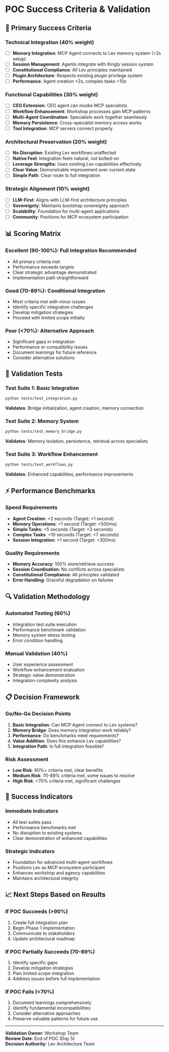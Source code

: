 # POC Success Criteria & Validation

## 🎯 Primary Success Criteria

### Technical Integration (40% weight)
- [ ] **Memory Integration**: MCP Agent connects to Lev memory system (<2s setup)
- [ ] **Session Management**: Agents integrate with Kingly session system
- [ ] **Constitutional Compliance**: All Lev principles maintained
- [ ] **Plugin Architecture**: Respects existing plugin privilege system
- [ ] **Performance**: Agent creation <2s, complex tasks <10s

### Functional Capabilities (30% weight)  
- [ ] **CEO Extension**: CEO agent can invoke MCP specialists
- [ ] **Workflow Enhancement**: Workshop processes gain MCP patterns
- [ ] **Multi-Agent Coordination**: Specialists work together seamlessly
- [ ] **Memory Persistence**: Cross-specialist memory access works
- [ ] **Tool Integration**: MCP servers connect properly

### Architectural Preservation (20% weight)
- [ ] **No Disruption**: Existing Lev workflows unaffected
- [ ] **Native Feel**: Integration feels natural, not bolted-on
- [ ] **Leverage Strengths**: Uses existing Lev capabilities effectively
- [ ] **Clear Value**: Demonstrable improvement over current state
- [ ] **Simple Path**: Clear route to full integration

### Strategic Alignment (10% weight)
- [ ] **LLM-First**: Aligns with LLM-first architecture principles
- [ ] **Sovereignty**: Maintains bootstrap sovereignty approach
- [ ] **Scalability**: Foundation for multi-agent applications
- [ ] **Community**: Positions for MCP ecosystem participation

## 📊 Scoring Matrix

### Excellent (90-100%): Full Integration Recommended
- All primary criteria met
- Performance exceeds targets
- Clear strategic advantage demonstrated
- Implementation path straightforward

### Good (70-89%): Conditional Integration
- Most criteria met with minor issues
- Identify specific integration challenges
- Develop mitigation strategies
- Proceed with limited scope initially

### Poor (<70%): Alternative Approach
- Significant gaps in integration
- Performance or compatibility issues
- Document learnings for future reference
- Consider alternative solutions

## 🧪 Validation Tests

### Test Suite 1: Basic Integration
```bash
python tests/test_integration.py
```
**Validates**: Bridge initialization, agent creation, memory connection

### Test Suite 2: Memory System  
```bash
python tests/test_memory_bridge.py
```
**Validates**: Memory isolation, persistence, retrieval across specialists

### Test Suite 3: Workflow Enhancement
```bash
python tests/test_workflows.py  
```
**Validates**: Enhanced capabilities, performance improvements

## ⚡ Performance Benchmarks

### Speed Requirements
- **Agent Creation**: <2 seconds (Target: <1 second)
- **Memory Operations**: <1 second (Target: <500ms)
- **Simple Tasks**: <5 seconds (Target: <3 seconds)
- **Complex Tasks**: <10 seconds (Target: <7 seconds)
- **Session Integration**: <1 second (Target: <300ms)

### Quality Requirements
- **Memory Accuracy**: 100% store/retrieve success
- **Session Coordination**: No conflicts across specialists
- **Constitutional Compliance**: All principles validated
- **Error Handling**: Graceful degradation on failures

## 🔍 Validation Methodology

### Automated Testing (60%)
- Integration test suite execution
- Performance benchmark validation
- Memory system stress testing
- Error condition handling

### Manual Validation (40%)
- User experience assessment
- Workflow enhancement evaluation
- Strategic value demonstration
- Integration complexity analysis

## 📋 Decision Framework

### Go/No-Go Decision Points
1. **Basic Integration**: Can MCP Agent connect to Lev systems?
2. **Memory Bridge**: Does memory integration work reliably?
3. **Performance**: Do benchmarks meet requirements?
4. **Value Addition**: Does this enhance Lev capabilities?
5. **Integration Path**: Is full integration feasible?

### Risk Assessment
- **Low Risk**: 90%+ criteria met, clear benefits
- **Medium Risk**: 70-89% criteria met, some issues to resolve
- **High Risk**: <70% criteria met, significant challenges

## 🎯 Success Indicators

### Immediate Indicators
- All test suites pass
- Performance benchmarks met
- No disruption to existing systems
- Clear demonstration of enhanced capabilities

### Strategic Indicators  
- Foundation for advanced multi-agent workflows
- Positions Lev as MCP ecosystem participant
- Enhances workshop and agency capabilities
- Maintains architectural integrity

## 📈 Next Steps Based on Results

### If POC Succeeds (>90%)
1. Create full integration plan
2. Begin Phase 1 implementation
3. Communicate to stakeholders
4. Update architectural roadmap

### If POC Partially Succeeds (70-89%)
1. Identify specific gaps
2. Develop mitigation strategies  
3. Plan limited scope integration
4. Address issues before full implementation

### If POC Fails (<70%)
1. Document learnings comprehensively
2. Identify fundamental incompatibilities
3. Consider alternative approaches
4. Preserve valuable patterns for future use

---

**Validation Owner**: Workshop Team  
**Review Date**: End of POC (Day 5)  
**Decision Authority**: Lev Architecture Team